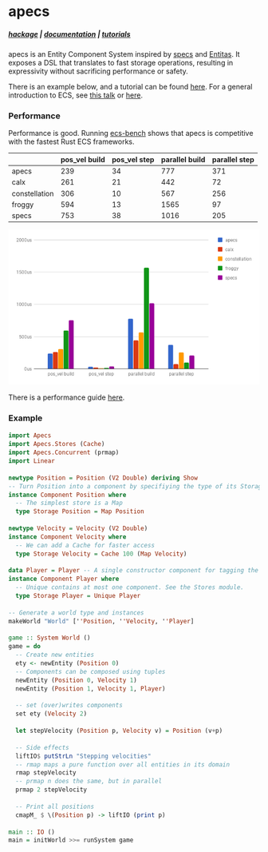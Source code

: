 # apecs
##### [hackage](https://hackage.haskell.org/package/apecs) | [documentation](https://hackage.haskell.org/package/apecs/docs/Apecs.html) | [tutorials](https://github.com/jonascarpay/apecs/blob/master/tutorials/)

apecs is an Entity Component System inspired by [specs](https://github.com/slide-rs/specs) and [Entitas](https://github.com/sschmid/Entitas-CSharp).
It exposes a DSL that translates to fast storage operations, resulting in expressivity without sacrificing performance or safety.

There is an example below, and a tutorial can be found [here](https://github.com/jonascarpay/apecs/blob/master/tutorials/RTS.md).
For a general introduction to ECS, see [this talk](https://www.youtube.com/watch?v=lNTaC-JWmdI&feature=youtu.be&t=218) or [here](https://en.wikipedia.org/wiki/Entity–component–system).

### Performance
Performance is good.
Running [ecs-bench](https://github.com/lschmierer/ecs_bench) shows that apecs is competitive with the fastest Rust ECS frameworks.

|               | pos_vel build | pos_vel step | parallel build | parallel step |
| ------------- | ------------- | ------------ | -------------- | ------------- |
| apecs         | 239           | 34           | 777            | 371           |
| calx          | 261           | 21           | 442            | 72            |
| constellation | 306           | 10           | 567            | 256           |
| froggy        | 594           | 13           | 1565           | 97            |
| specs         | 753           | 38           | 1016           | 205           |

![Benchmarks](/bench/chart.png)

There is a performance guide [here](https://github.com/jonascarpay/apecs/blob/master/tutorials/GoingFast.md).

### Example
```haskell
import Apecs
import Apecs.Stores (Cache)
import Apecs.Concurrent (prmap)
import Linear

newtype Position = Position (V2 Double) deriving Show
-- Turn Position into a component by specifiying the type of its Storage
instance Component Position where
  -- The simplest store is a Map
  type Storage Position = Map Position

newtype Velocity = Velocity (V2 Double)
instance Component Velocity where
  -- We can add a Cache for faster access
  type Storage Velocity = Cache 100 (Map Velocity)

data Player = Player -- A single constructor component for tagging the player
instance Component Player where
  -- Unique contains at most one component. See the Stores module.
  type Storage Player = Unique Player

-- Generate a world type and instances
makeWorld "World" [''Position, ''Velocity, ''Player]

game :: System World ()
game = do
  -- Create new entities
  ety <- newEntity (Position 0)
  -- Components can be composed using tuples
  newEntity (Position 0, Velocity 1)
  newEntity (Position 1, Velocity 1, Player)

  -- set (over)writes components
  set ety (Velocity 2)

  let stepVelocity (Position p, Velocity v) = Position (v+p)

  -- Side effects
  liftIO$ putStrLn "Stepping velocities"
  -- rmap maps a pure function over all entities in its domain
  rmap stepVelocity
  -- prmap n does the same, but in parallel
  prmap 2 stepVelocity

  -- Print all positions
  cmapM_ $ \(Position p) -> liftIO (print p)

main :: IO ()
main = initWorld >>= runSystem game
```
